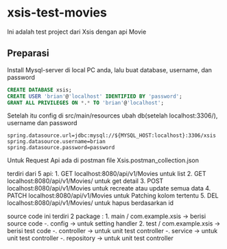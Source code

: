 # xsis-test-movies
Ini adalah test project dari Xsis dengan api Movie

## Preparasi
Install Mysql-server di local PC anda, lalu buat database, username, dan password
```sql
CREATE DATABASE xsis;
CREATE USER 'brian'@'localhost' IDENTIFIED BY 'password';
GRANT ALL PRIVILEGES ON *.* TO 'brian'@'localhost';
```

Setelah itu config di src/main/resources ubah db(setelah localhost:3306/), username dan password 
```
spring.datasource.url=jdbc:mysql://${MYSQL_HOST:localhost}:3306/xsis
spring.datasource.username=brian
spring.datasource.password=password
```
Untuk Request Api ada di postman file Xsis.postman_collection.json

terdiri dari 5 api:
    1. GET localhost:8080/api/v1/Movies untuk list
    2. GET localhost:8080/api/v1/Movies/<id> untuk get detail
    3. POST localhost:8080/api/v1/Movies untuk recreate atau update semua data
    4. PATCH localhost:8080/api/v1/Movies untuk Patching kolom tertentu
    5. DEL localhost:8080/api/v1/Movies/<id> untuk hapus berdasarkan id

source code ini terdiri 2 package :
    1. main / com.example.xsis -> berisi source code 
        -. config -> untuk setting handler
    2. test / com.example.xsis -> berisi test code
        -. controller -> untuk unit test controller
        -. service -> untuk unit test controller
        -. repository -> untuk unit test controller
